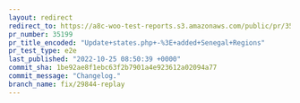 ```yaml
---
layout: redirect
redirect_to: https://a8c-woo-test-reports.s3.amazonaws.com/public/pr/35199/e2e/index.html
pr_number: 35199
pr_title_encoded: "Update+states.php+-%3E+added+Senegal+Regions"
pr_test_type: e2e
last_published: "2022-10-25 08:50:39 +0000"
commit_sha: 1be92ae8f1ebc63f2b7901a4e923612a02094a77
commit_message: "Changelog."
branch_name: fix/29844-replay
---
```

